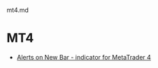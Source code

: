 mt4.md

# MT4
- [Alerts on New Bar - indicator for MetaTrader 4](https://www.mql5.com/en/code/11065)

